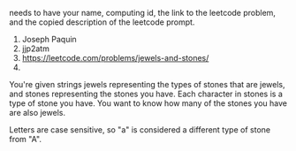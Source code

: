  needs to have your name, computing id, the link to the leetcode problem, and the copied description of the leetcode prompt.
 1. Joseph Paquin
 2. jjp2atm
 3. https://leetcode.com/problems/jewels-and-stones/
 4. 
 You're given strings jewels representing the types of stones that are jewels, and stones representing the stones you have. Each character in stones is a type of stone you have. You want to know how many of the stones you have are also jewels.

Letters are case sensitive, so "a" is considered a different type of stone from "A".